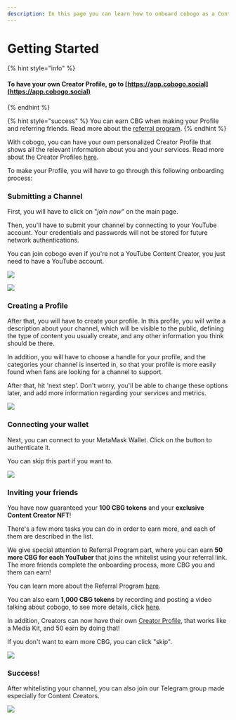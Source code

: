 ```yaml
---
description: In this page you can learn how to onboard cobogo as a Content Creator.
---
```


# Getting Started

{% hint style="info" %}
#### To have your own Creator Profile, go to [https://app.cobogo.social](https://app.cobogo.social)
{% endhint %}

{% hint style="success" %}
You can earn CBG when making your Profile and referring friends. Read more about the [referral program](referral-program.md).
{% endhint %}

With cobogo, you can have your own personalized Creator Profile that shows all the relevant information about you and your services. Read more about the Creator Profiles [here](../overview/how-it-works/creator-profiles.md).

To make your Profile, you will have to go through this following onboarding process:

### Submitting a Channel

First, you will have to click on "_join now_" on the main page.&#x20;

Then, you'll have to submit your channel by connecting to your YouTube account. Your credentials and passwords will not be stored for future network authentications.

You can join cobogo even if you're not a YouTube Content Creator, you just need to have a YouTube account.

![](<../.gitbook/assets/1-Whitelist - 00 - Desktop (1).png>)

![](<../.gitbook/assets/2-Whitelist - 01 - Desktop (1).png>)

### Creating a Profile

After that, you will have to create your profile. In this profile, you will write a description about your channel, which will be visible to the public, defining the type of content you usually create, and any other information you think should be there.

In addition, you will have to choose a handle for your profile, and the categories your channel is inserted in, so that your profile is more easily found when fans are looking for a channel to support.

After that, hit 'next step'. Don't worry, you'll be able to change these options later, and add more information regarding your services and metrics.

![](<../.gitbook/assets/4-Whitelist - 02 - Desktop.png>)

### Connecting your wallet

Next, you can connect to your MetaMask Wallet. Click on the button to authenticate it.

You can skip this part if you want to.

![](<../.gitbook/assets/5-Whitelist - 03 - Desktop.png>)

### Inviting your friends

You have now guaranteed your **100 CBG tokens** and your **exclusive** **Content Creator NFT**!

There's a few more tasks you can do in order to earn more, and each of them are described in the list.

We give special attention to Referral Program part, where you can earn **50 more CBG for each YouTuber** that joins the whitelist using your referral link. The more friends complete the onboarding process, more CBG you and them can earn!

You can learn more about the Referral Program [here](referral-program.md).

You can also earn **1,000 CBG tokens** by recording and posting a video talking about cobogo, to see more details, click [here](making-a-video.md).

In addition, Creators can now have their own [Creator Profile](../overview/how-it-works/creator-profiles.md), that works like a Media Kit, and 50 earn by doing that!

If you don't want to earn more CBG, you can click "skip".

![](../.gitbook/assets/dashboard.PNG)

### Success!

After whitelisting your channel, you can also join our Telegram group made especially for Content Creators.

![](<../.gitbook/assets/9-Whitelist - 05 - Desktop.png>)
